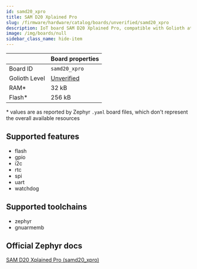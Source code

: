 ```yaml
---
id: samd20_xpro
title: SAM D20 Xplained Pro
slug: /firmware/hardware/catalog/boards/unverified/samd20_xpro
description: IoT board SAM D20 Xplained Pro, compatible with Golioth at unverified level.
image: /img/boards/null
sidebar_class_name: hide-item
---
```


[//]: # (This is an auto-generated file, do not edit! Changes to it will be lost upon re-generation)



|                | Board properties     |
| -------------  | -------------------- |
| Board ID       | `samd20_xpro` |
| Golioth Level  | [Unverified](/firmware/hardware#unverified-boards) |
| RAM*           | 32 kB |
| Flash*         | 256 kB |

\* values are as reported by Zephyr `.yaml` board files, which don't represent the overall available resources



## Supported features

* flash
* gpio
* i2c
* rtc
* spi
* uart
* watchdog

## Supported toolchains

* zephyr
* gnuarmemb

## Official Zephyr docs

[SAM D20 Xplained Pro (samd20_xpro)](https://docs.zephyrproject.org/latest/boards/atmel/sam0/samd20_xpro/doc/index.html)
